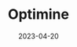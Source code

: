 ---
title: "Optimine"
description: "A website that mined data from twitter for specific topics and analyzed their sentiments."
date: 2023-04-20
url: "https://github.com/ahadjawaid/optimine"
img: "assets/img/optimine.png"
---
